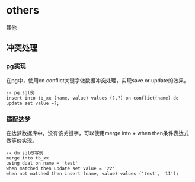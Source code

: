 # others
其他

## 冲突处理
### pg实现
在pg中，使用on conflict关键字做数据冲突处理，实现save or update的效果。
```
-- pg sql例
insert into tb_xx (name, value) values (?,?) on conflict(name) do update set value =?;
```

### 适配达梦
在达梦数据库中，没有该关键字，可以使用merge into + when then条件表达式做等价实现。
```
-- dm sql改写例
merge into tb_xx 
using dual on name = 'test' 
when matched then update set value = '22' 
when not matched then insert (name, value) values ('test', '11');
```